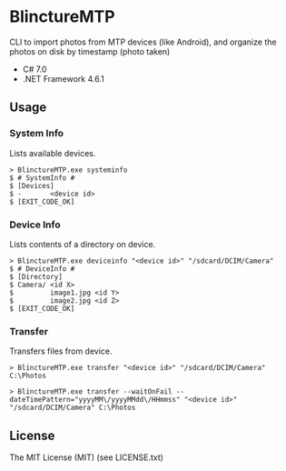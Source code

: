 # BlinctureMTP

CLI to import photos from MTP devices (like Android), and organize the photos on disk by timestamp (photo taken)

- C# 7.0
- .NET Framework 4.6.1

## Usage

### System Info

Lists available devices.

````
> BlinctureMTP.exe systeminfo
$ # SystemInfo #
$ [Devices]
$ -       <device id>
$ [EXIT_CODE_OK]
````

### Device Info

Lists contents of a directory on device.

````
> BlinctureMTP.exe deviceinfo "<device id>" "/sdcard/DCIM/Camera"
$ # DeviceInfo #
$ [Directory]
$ Camera/ <id X>
$         image1.jpg <id Y>
$         image2.jpg <id Z>
$ [EXIT_CODE_OK]
````

### Transfer

Transfers files from device.

````
> BlinctureMTP.exe transfer "<device id>" "/sdcard/DCIM/Camera" C:\Photos
````

````
> BlinctureMTP.exe transfer --waitOnFail --dateTimePattern="yyyyMM\/yyyyMMdd\/HHmmss" "<device id>" "/sdcard/DCIM/Camera" C:\Photos
````

## License

The MIT License (MIT) (see LICENSE.txt)

